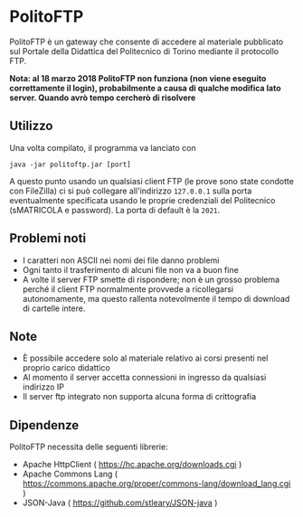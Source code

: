 # PolitoFTP
PolitoFTP è un gateway che consente di accedere al materiale pubblicato sul Portale della Didattica del Politecnico di Torino mediante il protocollo FTP.

**Nota: al 18 marzo 2018 PolitoFTP non funziona (non viene eseguito correttamente il login), probabilmente a causa di qualche modifica lato server. Quando avrò tempo cercherò di risolvere**

## Utilizzo
Una volta compilato, il programma va lanciato con

	java -jar politoftp.jar [port]

A questo punto usando un qualsiasi client FTP (le prove sono state condotte con FileZilla) ci si può collegare all'indirizzo `127.0.0.1` sulla porta eventualmente specificata usando le proprie credenziali del Politecnico (sMATRICOLA e password). La porta di default è la `2021`.

## Problemi noti
* I caratteri non ASCII nei nomi dei file danno problemi
* Ogni tanto il trasferimento di alcuni file non va a buon fine
* A  volte il server FTP smette di rispondere; non è un grosso problema perché il client FTP normalmente provvede a ricollegarsi autonomamente, ma questo rallenta notevolmente il tempo di download di cartelle intere.

## Note
* È possibile accedere solo al materiale relativo ai corsi presenti nel proprio carico didattico
* Al momento il server accetta connessioni in ingresso da qualsiasi indirizzo IP
* Il server ftp integrato non supporta alcuna forma di crittografia

## Dipendenze
PolitoFTP necessita delle seguenti librerie:
* Apache HttpClient ( https://hc.apache.org/downloads.cgi )
* Apache Commons Lang ( https://commons.apache.org/proper/commons-lang/download_lang.cgi )
* JSON-Java ( https://github.com/stleary/JSON-java )
